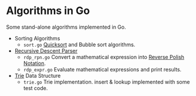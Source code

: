 # Algorithms in Go

Some stand-alone algorithms implemented in Go.

- Sorting Algorithms
  - `sort.go` [Quicksort](https://en.wikipedia.org/wiki/Quicksort) and Bubble sort algorithms.
- [Recursive Descent Parser](https://en.wikipedia.org/wiki/Recursive_descent_parser)
  - `rdp_rpn.go` Convert a mathematical expression into [Reverse Polish Notation](https://en.wikipedia.org/wiki/Reverse_Polish_notation).
  - `rdp_expr.go` Evaluate mathematical expressions and print results.
- [Trie](https://en.wikipedia.org/wiki/Trie) Data Structure
  - `trie.go` Trie implementation. insert & lookup implemented with some test code.
